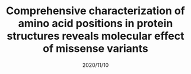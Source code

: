 ---
title: "Comprehensive characterization of amino acid positions in protein structures reveals molecular effect of missense variants"
collection: publications
permalink: /publication/2020-pnas
date: 2020/11/10
venue: "Proceedings of the National Academy of Sciences"
paperurl: 
link: "https://www.pnas.org/content/pnas/117/45/28201.full.pdf"
code: 
github: 
citation: 'Sumaiya Iqbal, Eduardo Pérez-Palma, Jakob B Jespersen, Patrick May, David Hoksza, Henrike O Heyne, Shehab S Ahmed, Zaara T Rifat, M Sohel Rahman, Kasper Lage, Aarno Palotie, Jeffrey R Cottrell, Florence F Wagner, Mark J Daly, Arthur J Campbell, Dennis Lal. "Comprehensive characterization of amino acid positions in protein structures reveals molecular effect of missense variants." Proceedings of the National Academy of Sciences 117.45 (2020): 28201-28211.'
---